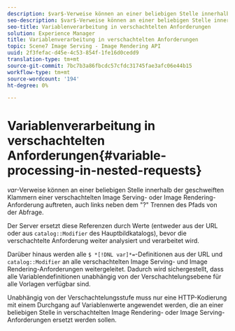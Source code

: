 ```yaml
---
description: $var$-Verweise können an einer beliebigen Stelle innerhalb der geschweiften Klammern einer verschachtelten Image Serving- oder Image Rendering-Anforderung auftreten, auch links neben dem "?" Trennen des Pfads von der Abfrage.
seo-description: $var$-Verweise können an einer beliebigen Stelle innerhalb der geschweiften Klammern einer verschachtelten Image Serving- oder Image Rendering-Anforderung auftreten, auch links neben dem "?" Trennen des Pfads von der Abfrage.
seo-title: Variablenverarbeitung in verschachtelten Anforderungen
solution: Experience Manager
title: Variablenverarbeitung in verschachtelten Anforderungen
topic: Scene7 Image Serving - Image Rendering API
uuid: 2f3fefac-d45e-4c53-854f-1fe16d0cedd9
translation-type: tm+mt
source-git-commit: 7bc7b3a86fbcdc57cfdc31745fae3afc06e44b15
workflow-type: tm+mt
source-wordcount: '194'
ht-degree: 0%

---
```



# Variablenverarbeitung in verschachtelten Anforderungen{#variable-processing-in-nested-requests}

$var$-Verweise können an einer beliebigen Stelle innerhalb der geschweiften Klammern einer verschachtelten Image Serving- oder Image Rendering-Anforderung auftreten, auch links neben dem &quot;?&quot; Trennen des Pfads von der Abfrage.

Der Server ersetzt diese Referenzen durch Werte (entweder aus der URL oder aus `catalog::Modifier` des Hauptbildkatalogs), bevor die verschachtelte Anforderung weiter analysiert und verarbeitet wird.

Darüber hinaus werden alle `$ *[!DNL var]*=`-Definitionen aus der URL und `catalog::Modifier` an alle verschachtelten Image Serving- und Image Rendering-Anforderungen weitergeleitet. Dadurch wird sichergestellt, dass alle Variablendefinitionen unabhängig von der Verschachtelungsebene für alle Vorlagen verfügbar sind.

Unabhängig von der Verschachtelungsstufe muss nur eine HTTP-Kodierung mit einem Durchgang auf Variablenwerte angewendet werden, die an einer beliebigen Stelle in verschachtelten Image Rendering- oder Image Serving-Anforderungen ersetzt werden sollen.
